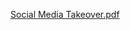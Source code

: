 [Social Media Takeover.pdf](https://github.com/shruti2003/KarlieKlossEZVote/files/14518492/Social.Media.Takeover.pdf)
